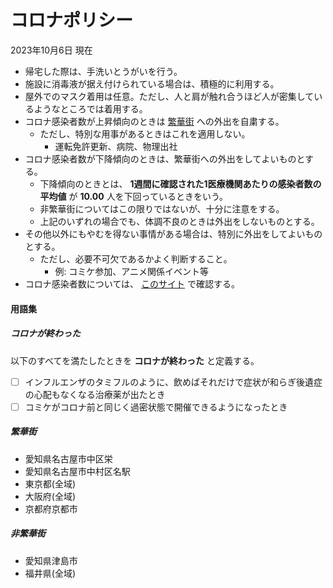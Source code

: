 # コロナポリシー

2023年10月6日 現在

- 帰宅した際は、手洗いとうがいを行う。
- 施設に消毒液が据え付けられている場合は、積極的に利用する。
- 屋外でのマスク着用は任意。ただし、人と肩が触れ合うほど人が密集しているようなところでは着用する。
- コロナ感染者数が上昇傾向のときは [繁華街](#繁華街) への外出を自粛する。
    - ただし、特別な用事があるときはこれを適用しない。
        - 運転免許更新、病院、物理出社
- コロナ感染者数が下降傾向のときは、繁華街への外出をしてよいものとする。
    - 下降傾向のときとは、 **1週間に確認された1医療機関あたりの感染者数の平均値** が **10.00** 人を下回っているときをいう。
    - 非繁華街についてはこの限りではないが、十分に注意をする。
    - 上記のいずれの場合でも、体調不良のときは外出をしないものとする。
- その他以外にもやむを得ない事情がある場合は、特別に外出をしてよいものとする。
    - ただし、必要不可欠であるかよく判断すること。
        - 例: コミケ参加、アニメ関係イベント等
- コロナ感染者数については、 [このサイト](https://www3.nhk.or.jp/news/special/coronavirus/data/pref/aichi.html) で確認する。

#### 用語集

##### **コロナが終わった**

以下のすべてを満たしたときを **コロナが終わった** と定義する。

- [ ] インフルエンザのタミフルのように、飲めばそれだけで症状が和らぎ後遺症の心配もなくなる治療薬が出たとき
- [ ] コミケがコロナ前と同じく過密状態で開催できるようになったとき

##### 繁華街

- 愛知県名古屋市中区栄
- 愛知県名古屋市中村区名駅
- 東京都(全域)
- 大阪府(全域)
- 京都府京都市

##### 非繁華街

- 愛知県津島市
- 福井県(全域)
